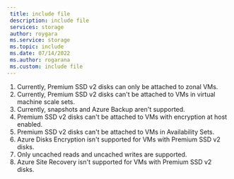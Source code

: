 ```yaml
---
 title: include file
 description: include file
 services: storage
 author: roygara
 ms.service: storage
 ms.topic: include
 ms.date: 07/14/2022
 ms.author: rogarana
 ms.custom: include file
---
```

1. Currently, Premium SSD v2 disks can only be attached to zonal VMs.
1. Currently, Premium SSD v2 disks can't be attached to VMs in virtual machine scale sets.
1. Currently, snapshots and Azure Backup aren't supported.
1. Premium SSD v2 disks can't be attached to VMs with encryption at host enabled.
1. Premium SSD v2 disks can't be attached to VMs in Availability Sets.
1. Azure Disks Encryption isn't supported for VMs with Premium SSD v2 disks. 
1. Only uncached reads and uncached writes are supported.
1. Azure Site Recovery isn't supported for VMs with Premium SSD v2 disks. 